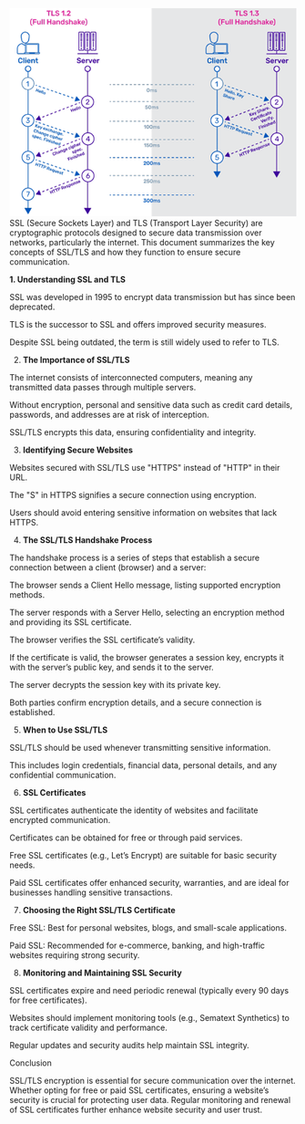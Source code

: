 ![alt text](image.png)
SSL (Secure Sockets Layer) and TLS (Transport Layer Security) are cryptographic protocols designed to secure data transmission over networks, particularly the internet. This document summarizes the key concepts of SSL/TLS and how they function to ensure secure communication.

**1. Understanding SSL and TLS**

SSL was developed in 1995 to encrypt data transmission but has since been deprecated.

TLS is the successor to SSL and offers improved security measures.

Despite SSL being outdated, the term is still widely used to refer to TLS.

2. **The Importance of SSL/TLS**

The internet consists of interconnected computers, meaning any transmitted data passes through multiple servers.

Without encryption, personal and sensitive data such as credit card details, passwords, and addresses are at risk of interception.

SSL/TLS encrypts this data, ensuring confidentiality and integrity.

3. **Identifying Secure Websites**

Websites secured with SSL/TLS use "HTTPS" instead of "HTTP" in their URL.

The "S" in HTTPS signifies a secure connection using encryption.

Users should avoid entering sensitive information on websites that lack HTTPS.

4. **The SSL/TLS Handshake Process**

The handshake process is a series of steps that establish a secure connection between a client (browser) and a server:

The browser sends a Client Hello message, listing supported encryption methods.

The server responds with a Server Hello, selecting an encryption method and providing its SSL certificate.

The browser verifies the SSL certificate’s validity.

If the certificate is valid, the browser generates a session key, encrypts it with the server’s public key, and sends it to the server.

The server decrypts the session key with its private key.

Both parties confirm encryption details, and a secure connection is established.

5. **When to Use SSL/TLS**

SSL/TLS should be used whenever transmitting sensitive information.

This includes login credentials, financial data, personal details, and any confidential communication.

6. **SSL Certificates**

SSL certificates authenticate the identity of websites and facilitate encrypted communication.

Certificates can be obtained for free or through paid services.

Free SSL certificates (e.g., Let’s Encrypt) are suitable for basic security needs.

Paid SSL certificates offer enhanced security, warranties, and are ideal for businesses handling sensitive transactions.

7. **Choosing the Right SSL/TLS Certificate**

Free SSL: Best for personal websites, blogs, and small-scale applications.

Paid SSL: Recommended for e-commerce, banking, and high-traffic websites requiring strong security.

8. **Monitoring and Maintaining SSL Security**

SSL certificates expire and need periodic renewal (typically every 90 days for free certificates).

Websites should implement monitoring tools (e.g., Sematext Synthetics) to track certificate validity and performance.

Regular updates and security audits help maintain SSL integrity.

Conclusion

SSL/TLS encryption is essential for secure communication over the internet. Whether opting for free or paid SSL certificates, ensuring a website’s security is crucial for protecting user data. Regular monitoring and renewal of SSL certificates further enhance website security and user trust.